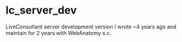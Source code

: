 lc_server_dev
=============

LiveConsultant server development version I wrote ~4 years ago and maintain for 2 years with WebAnatomy s.c.
